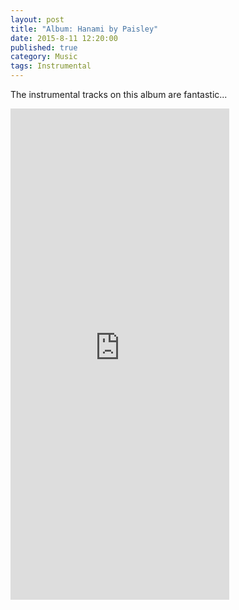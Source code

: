 ```yaml
---
layout: post
title: "Album: Hanami by Paisley"
date: 2015-8-11 12:20:00
published: true
category: Music
tags: Instrumental
---
```


The instrumental tracks on this album are fantastic...

<iframe class="img-responsive" style="border: 0; width: 350px; height: 786px;" src="https://bandcamp.com/EmbeddedPlayer/album=2411160580/size=large/bgcol=ffffff/linkcol=de270f/transparent=true/" seamless><a href="http://blvntrecords.bandcamp.com/album/hanami">Hanami by Paisley</a></iframe>
